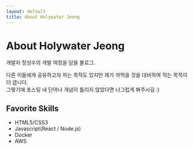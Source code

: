 ```yaml
---
layout: default
title: About Holywater Jeong
---
```


<div class="post">
	<h1 class="pageTitle">About Holywater Jeong</h1>
	<p class="intro">
	개발자 정성수의 개발 여정을 담을 블로그.
	</p>
	<p>
	다른 이들에게 공유하고자 하는 목적도 있지만 제가 까먹을 것을 대비하여 적는 목적이 더 큽니다.<br/>
	그렇기에 포스팅 내 단어나 개념이 틀리지 않았다면 너그럽게 봐주시길 :)
	</p>
	<h2>Favorite Skills</h2>
	<ul>
		<li>HTML5/CSS3</li>
		<li>Javascript(React / Node.js)</li>
		<li>Docker</li>
		<li>AWS</li>
	</ul>
</div>
